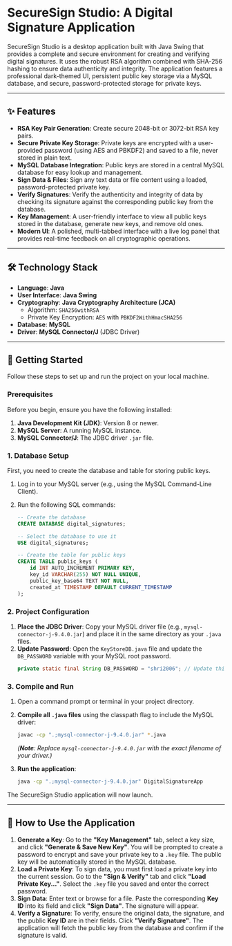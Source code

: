 # SecureSign Studio: A Digital Signature Application

SecureSign Studio is a desktop application built with Java Swing that provides a complete and secure environment for creating and verifying digital signatures. It uses the robust RSA algorithm combined with SHA-256 hashing to ensure data authenticity and integrity. The application features a professional dark-themed UI, persistent public key storage via a MySQL database, and secure, password-protected storage for private keys.

---
## ✨ Features

* **RSA Key Pair Generation**: Create secure 2048-bit or 3072-bit RSA key pairs.
* **Secure Private Key Storage**: Private keys are encrypted with a user-provided password (using AES and PBKDF2) and saved to a file, never stored in plain text.
* **MySQL Database Integration**: Public keys are stored in a central MySQL database for easy lookup and management.
* **Sign Data & Files**: Sign any text data or file content using a loaded, password-protected private key.
* **Verify Signatures**: Verify the authenticity and integrity of data by checking its signature against the corresponding public key from the database.
* **Key Management**: A user-friendly interface to view all public keys stored in the database, generate new keys, and remove old ones.
* **Modern UI**: A polished, multi-tabbed interface with a live log panel that provides real-time feedback on all cryptographic operations.

---
## 🛠️ Technology Stack

* **Language**: **Java**
* **User Interface**: **Java Swing**
* **Cryptography**: **Java Cryptography Architecture (JCA)**
    * Algorithm: `SHA256withRSA`
    * Private Key Encryption: `AES` with `PBKDF2WithHmacSHA256`
* **Database**: **MySQL**
* **Driver**: **MySQL Connector/J** (JDBC Driver)

---
## 🚀 Getting Started

Follow these steps to set up and run the project on your local machine.

### Prerequisites

Before you begin, ensure you have the following installed:
1.  **Java Development Kit (JDK)**: Version 8 or newer.
2.  **MySQL Server**: A running MySQL instance.
3.  **MySQL Connector/J**: The JDBC driver `.jar` file.

### 1. Database Setup

First, you need to create the database and table for storing public keys.

1.  Log in to your MySQL server (e.g., using the MySQL Command-Line Client).
2.  Run the following SQL commands:

    ```sql
    -- Create the database
    CREATE DATABASE digital_signatures;

    -- Select the database to use it
    USE digital_signatures;

    -- Create the table for public keys
    CREATE TABLE public_keys (
        id INT AUTO_INCREMENT PRIMARY KEY,
        key_id VARCHAR(255) NOT NULL UNIQUE,
        public_key_base64 TEXT NOT NULL,
        created_at TIMESTAMP DEFAULT CURRENT_TIMESTAMP
    );
    ```

### 2. Project Configuration

1.  **Place the JDBC Driver**: Copy your MySQL driver file (e.g., `mysql-connector-j-9.4.0.jar`) and place it in the same directory as your `.java` files.
2.  **Update Password**: Open the `KeyStoreDB.java` file and update the `DB_PASSWORD` variable with your MySQL root password.
    ```java
    private static final String DB_PASSWORD = "shri2006"; // Update this line
    ```

### 3. Compile and Run

1.  Open a command prompt or terminal in your project directory.
2.  **Compile all `.java` files** using the classpath flag to include the MySQL driver:
    ```bash
    javac -cp ".;mysql-connector-j-9.4.0.jar" *.java
    ```
    *(**Note**: Replace `mysql-connector-j-9.4.0.jar` with the exact filename of your driver.)*

3.  **Run the application**:
    ```bash
    java -cp ".;mysql-connector-j-9.4.0.jar" DigitalSignatureApp
    ```

The SecureSign Studio application will now launch.

---
## 📖 How to Use the Application

1.  **Generate a Key**: Go to the **"Key Management"** tab, select a key size, and click **"Generate & Save New Key"**. You will be prompted to create a password to encrypt and save your private key to a `.key` file. The public key will be automatically stored in the MySQL database.
2.  **Load a Private Key**: To sign data, you must first load a private key into the current session. Go to the **"Sign & Verify"** tab and click **"Load Private Key..."**. Select the `.key` file you saved and enter the correct password.
3.  **Sign Data**: Enter text or browse for a file. Paste the corresponding **Key ID** into its field and click **"Sign Data"**. The signature will appear.
4.  **Verify a Signature**: To verify, ensure the original data, the signature, and the public **Key ID** are in their fields. Click **"Verify Signature"**. The application will fetch the public key from the database and confirm if the signature is valid.
